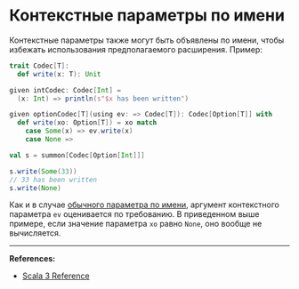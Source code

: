 # Контекстные параметры по имени

Контекстные параметры также могут быть объявлены по имени, 
чтобы избежать использования предполагаемого расширения. 
Пример:

```scala
trait Codec[T]:
  def write(x: T): Unit

given intCodec: Codec[Int] =
  (x: Int) => println(s"$x has been written")

given optionCodec[T](using ev: => Codec[T]): Codec[Option[T]] with
  def write(xo: Option[T]) = xo match
    case Some(x) => ev.write(x)
    case None =>

val s = summon[Codec[Option[Int]]]

s.write(Some(33))
// 33 has been written
s.write(None)
```

Как и в случае [обычного параметра по имени](../methods/by-name-parameter), аргумент контекстного параметра `ev` оценивается по требованию. 
В приведенном выше примере, если значение параметра `xo` равно `None`, оно вообще не вычисляется.


---

**References:**
- [Scala 3 Reference](https://docs.scala-lang.org/scala3/reference/contextual/by-name-context-parameters.html)

